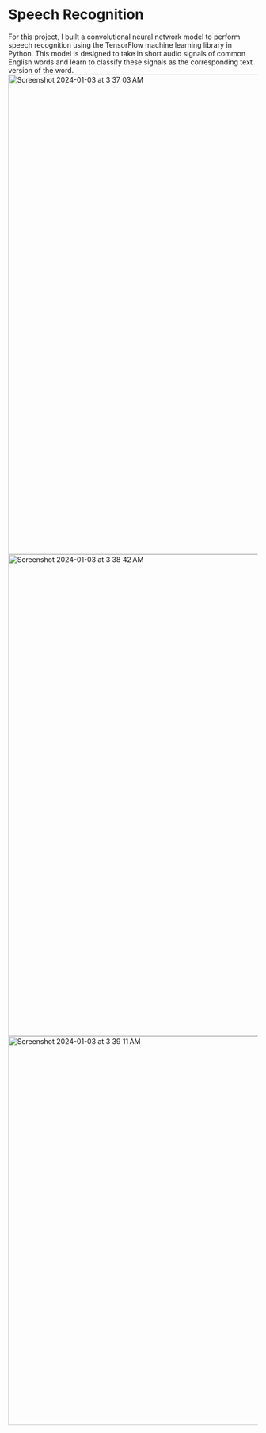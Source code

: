 # Speech Recognition
For this project, I built a convolutional neural network model to perform speech recognition using the TensorFlow machine learning library in Python.
This model is designed to take in short audio signals of common English words and learn to classify these signals as the corresponding text version of the word.
<img width="967" alt="Screenshot 2024-01-03 at 3 37 03 AM" src="https://github.com/caseyhild/Speech-Recognition/assets/44584719/190d0a2c-cee3-472f-926b-b49501fce6dd">
<img width="971" alt="Screenshot 2024-01-03 at 3 38 42 AM" src="https://github.com/caseyhild/Speech-Recognition/assets/44584719/e41b5184-7175-4a40-a9f5-01937bb9fe7b">
<img width="784" alt="Screenshot 2024-01-03 at 3 39 11 AM" src="https://github.com/caseyhild/Speech-Recognition/assets/44584719/e4349271-d100-4810-a1e8-05eaee43044a">
